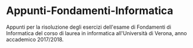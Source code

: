 # Appunti-Fondamenti-Informatica
Appunti per la risoluzione degli esercizi dell'esame di Fondamenti di Informatica del corso di laurea in informatica all'Università di Verona, anno accademico 2017/2018.
